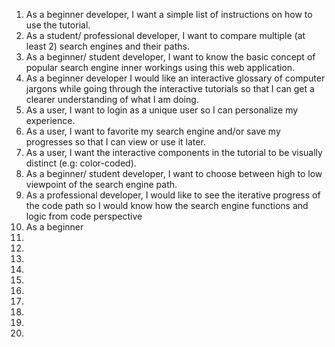 1) As a beginner developer, I want a simple list of instructions on how to use the tutorial. 
2) As a student/ professional developer, I want to compare multiple (at least 2) search engines and their paths.
3) As a beginner/ student developer, I want to know the basic concept of popular search engine inner workings using this web application.
4) As a beginner developer I would like an interactive glossary of computer jargons while going through the interactive tutorials so that I can get a clearer understanding of what I am doing.
5) As a user, I want to login as a unique user so I can personalize my experience.
6) As a user, I want to favorite my search engine and/or save my progresses so that I can view or use it later.
7) As a user, I want the interactive components in the tutorial to be visually distinct (e.g: color-coded).
8) As a beginner/ student developer, I want to choose between high to low viewpoint of the search engine path.
9) As a professional developer, I would like to see the iterative progress of the code path so I would know how the search engine functions and logic from code perspective
10) As a beginner 
11)
12)
13)
14)
15)
16)
17)
18)
19)
20)

